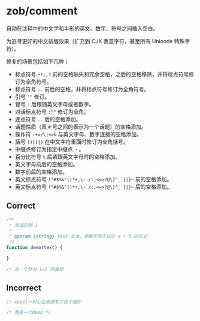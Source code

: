 # zob/comment

自动在注释中的中文字和半形的英文、数字、符号之间插入空白。

为追寻更好的中文排版效果（扩充到 CJK 表意字符，甚至所有 Unicode 特殊字符）。

修复的场景包括如下几种：

- 标点符号 `~!;,?` 前的空格缺失和冗余空格，之后的空格移除，并将标点符号修订为全角符号。
- 标点符号 `:.` 前后的空格，并将标点符号修订为全角符号。
- 引号 `'"` 修订。
- 冒号 `:` 后跟随英文字母或者数字。
- 对话标点符号 `:""` 修订为全角。
- 连点符号 `..` 后的空格添加。
- 话题性质（双 `#` 号之间的表示为一个话题）的空格添加。
- 操作符 `-+=/\|<>&` 与英文字母、数字连接的空格添加。
- 括号 `()[]{}` 在中文字符里面时修订为全角括号。
- 中缀点修订为指定中缀点 `・`。
- 百分比符号 `%` 后紧跟英文字母时的空格添加。
- 英文字母前后的空格添加。
- 数字前后的空格添加。
- 英文标点符号 `` !"#$%&'()*+,\-./:;<=>?@\]^_`{|}~ `` 前的空格添加。
- 英文标点符号 `` !"#$%&'()*+,\-./:;<=>?@\]^_`{|}~ `` 后的空格添加。

## Correct

```js
/**
 * 测试示例 1
 *
 * @param {string} text 文本。参数不同于以往 a + b 的形式
 */
function demo(text) {

}
```

```js
// 这一个针对 1=1 的猜想
```

## Incorrect

```js
// xovel一时心血来潮写了这个插件
```

```js
/* 我是一个demo */
```
